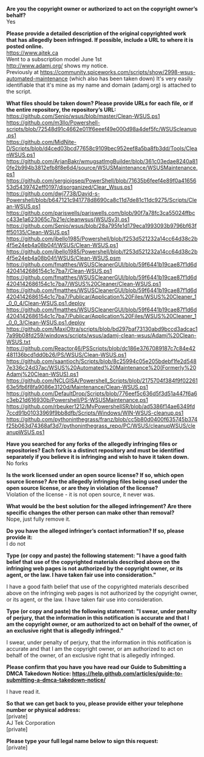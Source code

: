 **Are you the copyright owner or authorized to act on the copyright owner’s behalf?**  
Yes

**Please provide a detailed description of the original copyrighted work that has allegedly been infringed. If possible, include a URL to where it is posted online.**  
https://www.ajtek.ca  
Went to a subscription model June 1st  
http://www.adamj.org/ shows my notice.  
Previously at https://community.spiceworks.com/scripts/show/2998-wsus-automated-maintenance (which also has been taken down) It's very easily identifiable that it's mine as my name and domain (adamj.org) is attached to the script.  

**What files should be taken down? Please provide URLs for each file, or if the entire repository, the repository’s URL:**  
https://github.com/Senio/wsus/blob/master/Clean-WSUS.ps1  
https://github.com/m3llo/Powershell-scripts/blob/72548d91c4662e011f6eeef49e000d98a4def5fc/WSUScleanup.ps1  
https://github.com/MidNite-D/Scripts/blob/d4ced03bcd77658c9109bec952eef8a5ba8fb3dd/Tools/CleanWSUS.ps1  
https://github.com/ArjanBakr/wmugsatImgBuilder/blob/361c03edae8240a810fe2b994b3812efb8f8e6d4/source/WSUSMaintenance/WSUSMaintenance.ps1  
https://github.com/sergioigseq/PowerShell/blob/71635b6feef4e89f0a4165653d5439742eff0197/disorganized/Clear_Wsus.ps1  
https://github.com/dwj7738/David-s-Powershell/blob/b647121c941778d8690ca8c11d7de81c11dc9275/Scripts/Clean-WSUS.ps1  
https://github.com/pariswells/pariswells.com/blob/90f7a78fc3ca55024ffbcc433e1a623065c7b21e/cleanwsus(WSUSv3).ps1  
https://github.com/Senio/wsus/blob/28a795fe1d179eca1993093b9796bf63fff50135/Clean-WSUS.ps1  
https://github.com/jbello1985/Powershell/blob/f253d521232a14cc64d38c2b4f5e24eb4a08b04f/WSUS/Clean-WSUS.ps1  
https://github.com/jbello1985/Powershell/blob/f253d521232a14cc64d38c2b4f5e24eb4a08b04f/WSUS/Clean-WSUS.psm  
https://github.com/fmatthes/WSUSCleanerGUI/blob/59f6441b19cae87f1d6d4204142686154c1c7ba7/Clean-WSUS.ps1  
https://github.com/fmatthes/WSUSCleanerGUI/blob/59f6441b19cae87f1d6d4204142686154c1c7ba7/WSUS%20Cleaner/Clean-WSUS.ps1  
https://github.com/fmatthes/WSUSCleanerGUI/blob/59f6441b19cae87f1d6d4204142686154c1c7ba7/Publicar/Application%20Files/WSUS%20Cleaner_1_0_0_4/Clean-WSUS.ps1.deploy  
https://github.com/fmatthes/WSUSCleanerGUI/blob/59f6441b19cae87f1d6d4204142686154c1c7ba7/Publicar/Application%20Files/WSUS%20Cleaner_1_0_0_3/Clean-WSUS.ps1.deploy  
https://github.com/MaxiOltra/scripts/blob/bd297baf73130abd9bccd3adcac17a99b08fd259/windows/scripts/wsus/adamj-clean-wsus/Adamj%20Clean-WSUS.txt  
https://github.com/Reactor46/PSScripts/blob/dc186e3767089187c7c84e42481136bcd1dd0b26/PS/WSUS/Clean-WSUS.ps1  
https://github.com/saantioch/Scripts/blob/8c25994c05e205bdebf1fe2d5487e336c24d37ac/WSUS%20Automated%20Maintenance%20(Formerly%20Adamj%20Clean-WSUS).ps1  
https://github.com/NCLGISA/Powershell_Scripts/blob/2175704f384f9f0226163e5fb6f8fa9086e3120d/Maintenance/Clean-WSUS.ps1  
https://github.com/DefaultDrop/Scripts/blob/776eef5c636d5f3d51a447f6a6c3eb21d616930b/Powershell/PS-WSUSMaintenance.ps1  
https://github.com/rbeuker1212/MyPowershellSR/blob/ad5386f14ae6349fd7ccd91b01033969f9bb8dfb/Scripts/Windows/WIN-WSUS-cleanup.ps1  
https://github.com/pythoninthegrass/franz/blob/cc5b80d0400f635745b374f25b063d74368af3d7/pythoninthegrass_repo/PC/WSUS/cleanupWSUS/cleanupWSUS.ps1  

**Have you searched for any forks of the allegedly infringing files or repositories? Each fork is a distinct repository and must be identified separately if you believe it is infringing and wish to have it taken down.**  
No forks

**Is the work licensed under an open source license? If so, which open source license? Are the allegedly infringing files being used under the open source license, or are they in violation of the license?**  
Violation of the license - it is not open source, it never was.

**What would be the best solution for the alleged infringement? Are there specific changes the other person can make other than removal?**  
Nope, just fully remove it.

**Do you have the alleged infringer’s contact information? If so, please provide it:**  
I do not

**Type (or copy and paste) the following statement: "I have a good faith belief that use of the copyrighted materials described above on the infringing web pages is not authorized by the copyright owner, or its agent, or the law. I have taken fair use into consideration."**  

I have a good faith belief that use of the copyrighted materials described above on the infringing web pages is not authorized by the copyright owner, or its agent, or the law. I have taken fair use into consideration.

**Type (or copy and paste) the following statement: "I swear, under penalty of perjury, that the information in this notification is accurate and that I am the copyright owner, or am authorized to act on behalf of the owner, of an exclusive right that is allegedly infringed."**  

I swear, under penalty of perjury, that the information in this notification is accurate and that I am the copyright owner, or am authorized to act on behalf of the owner, of an exclusive right that is allegedly infringed.

**Please confirm that you have you have read our Guide to Submitting a DMCA Takedown Notice: https://help.github.com/articles/guide-to-submitting-a-dmca-takedown-notice/**  

I have read it.

**So that we can get back to you, please provide either your telephone number or physical address:**  
[private]  
AJ Tek Corporation  
[private]  

**Please type your full legal name below to sign this request:**  
[private]  
